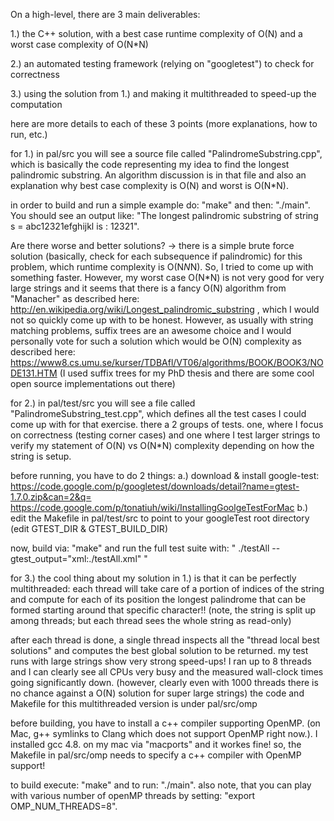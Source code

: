 

On a high-level, there are 3 main deliverables:

1.) the C++ solution, with a best case runtime complexity of O(N) and a worst case complexity of O(N*N)

2.) an automated testing framework (relying on "googletest") to check for correctness

3.) using the solution from 1.) and making it multithreaded to speed-up the computation



here are more details to each of these 3 points (more explanations, how to run, etc.)

for 1.)
in pal/src you will see a source file called "PalindromeSubstring.cpp", which is basically the
code representing my idea to find the longest palindromic substring.
An algorithm discussion is in that file and also an explanation why best case complexity is O(N)
and worst is O(N*N).

in order to build and run a simple example do: "make" and then: "./main". You should see an output
like: "The longest palindromic substring of string s = abc12321efghijkl is : 12321".

Are there worse and better solutions?
-> there is a simple brute force solution (basically, check for each subsequence if palindromic)
for this problem, which runtime complexity is O(N*N*N). So, I tried to
come up with something faster. However, my worst case O(N*N) is not very good for very large strings
and it seems that there is a fancy O(N) algorithm from "Manacher" as described here:
http://en.wikipedia.org/wiki/Longest_palindromic_substring , which I would not so quickly come up with to be honest.
However, as usually with string matching problems, suffix trees are an awesome choice and I
would personally vote for such a solution which would be O(N) complexity as described here:
https://www8.cs.umu.se/kurser/TDBAfl/VT06/algorithms/BOOK/BOOK3/NODE131.HTM
(I used suffix trees for my PhD thesis and there are some cool open source implementations out there) 



for 2.)
in pal/test/src you will see a file called "PalindromeSubstring_test.cpp", which
defines all the test cases I could come up with for that exercise. there a 2 groups
of tests. one, where I focus on correctness (testing corner cases) and one where I
test larger strings to verify my statement of O(N) vs O(N*N) complexity depending
on how the string is setup.

before running, you have to do 2 things:
a.) download & install google-test: https://code.google.com/p/googletest/downloads/detail?name=gtest-1.7.0.zip&can=2&q=
                                    https://code.google.com/p/tonatiuh/wiki/InstallingGoolgeTestForMac
b.) edit the Makefile in pal/test/src to point to your googleTest root directory (edit GTEST_DIR & GTEST_BUILD_DIR)

now, build via: "make" and run the full test suite with: " ./testAll --gtest_output="xml:./testAll.xml" "




for 3.)
the cool thing about my solution in 1.) is that it can be perfectly multithreaded:
each thread will take care of a portion of indices of the string and compute for each of its
position the longest palindrome that can be formed starting around that specific character!!
(note, the string is split up among threads; but each thread sees the whole string as read-only)

after each thread is done, a single thread inspects all the "thread local best solutions" and
computes the best global solution to be returned.
my test runs with large strings show very strong speed-ups! I ran up to 8 threads and
I can clearly see all CPUs very busy and the measured wall-clock times going significantly down.
(however, clearly even with 1000 threads there is no chance against a O(N) solution for super large strings)
the code and Makefile for this multithreaded version is under pal/src/omp

before building, you have to install a c++ compiler supporting OpenMP. (on Mac, g++
symlinks to Clang which does not support OpenMP right now.). I installed
gcc 4.8. on my mac via "macports" and it workes fine!
so, the Makefile in pal/src/omp needs to specify a c++ compiler with OpenMP support!

to build execute: "make" and to run: "./main". also note, that you can play with various number of
openMP threads by setting: "export OMP_NUM_THREADS=8".

 




